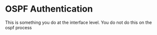 # OSPF Authentication

This is something you do at the interface level. You do not do this on the ospf process
